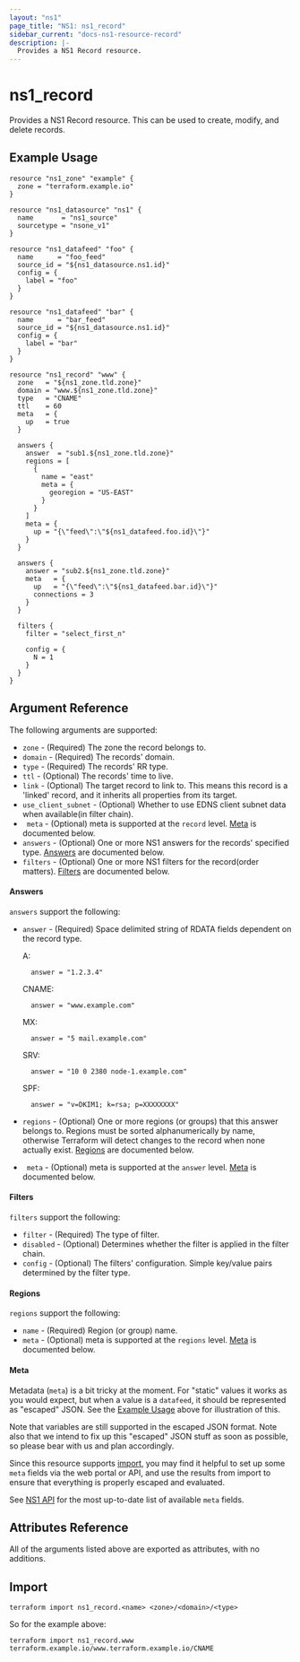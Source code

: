 ```yaml
---
layout: "ns1"
page_title: "NS1: ns1_record"
sidebar_current: "docs-ns1-resource-record"
description: |-
  Provides a NS1 Record resource.
---
```


# ns1\_record

Provides a NS1 Record resource. This can be used to create, modify, and delete records.

## Example Usage

```hcl
resource "ns1_zone" "example" {
  zone = "terraform.example.io"
}

resource "ns1_datasource" "ns1" {
  name       = "ns1_source"
  sourcetype = "nsone_v1"
}

resource "ns1_datafeed" "foo" {
  name      = "foo_feed"
  source_id = "${ns1_datasource.ns1.id}"
  config = {
    label = "foo"
  }
}

resource "ns1_datafeed" "bar" {
  name      = "bar_feed"
  source_id = "${ns1_datasource.ns1.id}"
  config = {
    label = "bar"
  }
}

resource "ns1_record" "www" {
  zone   = "${ns1_zone.tld.zone}"
  domain = "www.${ns1_zone.tld.zone}"
  type   = "CNAME"
  ttl    = 60
  meta   = {
    up   = true
  }

  answers {
    answer  = "sub1.${ns1_zone.tld.zone}"
    regions = [
      {
        name = "east"
        meta = {
          georegion = "US-EAST"
        }
      }
    ]
    meta = {
      up = "{\"feed\":\"${ns1_datafeed.foo.id}\"}"
    }
  }

  answers {
    answer = "sub2.${ns1_zone.tld.zone}"
    meta   = {
      up   = "{\"feed\":\"${ns1_datafeed.bar.id}\"}"
      connections = 3
    }
  }

  filters {
    filter = "select_first_n"

    config = {
      N = 1
    }
  }
}
```

## Argument Reference

The following arguments are supported:

* `zone` - (Required) The zone the record belongs to.
* `domain` - (Required) The records' domain.
* `type` - (Required) The records' RR type.
* `ttl` - (Optional) The records' time to live.
* `link` - (Optional) The target record to link to. This means this record is a 'linked' record, and it inherits all properties from its target.
* `use_client_subnet` - (Optional) Whether to use EDNS client subnet data when available(in filter chain).
* ` meta` - (Optional) meta is supported at the `record` level. [Meta](#meta-3)
  is documented below.
* `answers` - (Optional) One or more NS1 answers for the records' specified type.
  [Answers](#answers-1) are documented below.
* `filters` - (Optional) One or more NS1 filters for the record(order matters).
  [Filters](#filters-1) are documented below.

#### Answers

`answers` support the following:

* `answer` - (Required) Space delimited string of RDATA fields dependent on the record type.

    A:

        answer = "1.2.3.4"

    CNAME:

        answer = "www.example.com"

    MX:

        answer = "5 mail.example.com"

    SRV:

        answer = "10 0 2380 node-1.example.com"

    SPF:

        answer = "v=DKIM1; k=rsa; p=XXXXXXXX"

   
* `regions` - (Optional) One or more regions (or groups) that this answer
  belongs to. Regions must be sorted alphanumerically by name, otherwise
  Terraform will detect changes to the record when none actually exist.
  [Regions](#regions-1) are documented below.
* ` meta` - (Optional) meta is supported at the `answer` level. [Meta](#meta-3)
  is documented below.

#### Filters

`filters` support the following:

* `filter` - (Required) The type of filter.
* `disabled` - (Optional) Determines whether the filter is applied in the
  filter chain.
* `config` - (Optional) The filters' configuration. Simple key/value pairs
  determined by the filter type.

#### Regions

`regions` support the following:

* `name` - (Required) Region (or group) name.
* `meta` - (Optional) meta is supported at the `regions` level. [Meta](#meta-3)
  is documented below.

#### Meta

Metadata (`meta`) is a bit tricky at the moment. For "static" values it works
as you would expect, but when a value is a `datafeed`, it should be represented
as "escaped" JSON. See the [Example Usage](#example-usage) above for
illustration of this.

Note that variables are still supported in the escaped JSON format. Note also
that we intend to fix up this "escaped" JSON stuff as soon as possible, so
please bear with us and plan accordingly.

Since this resource supports [import](#import), you may find it helpful to set
up some `meta` fields via the web portal or API, and use the results from
import to ensure that everything is properly escaped and evaluated.

See [NS1 API](https://ns1.com/api#get-available-metadata-fields) for the most
up-to-date list of available `meta` fields.

## Attributes Reference

All of the arguments listed above are exported as attributes, with no
additions.

## Import

`terraform import ns1_record.<name> <zone>/<domain>/<type>`

So for the example above:

`terraform import ns1_record.www terraform.example.io/www.terraform.example.io/CNAME`
